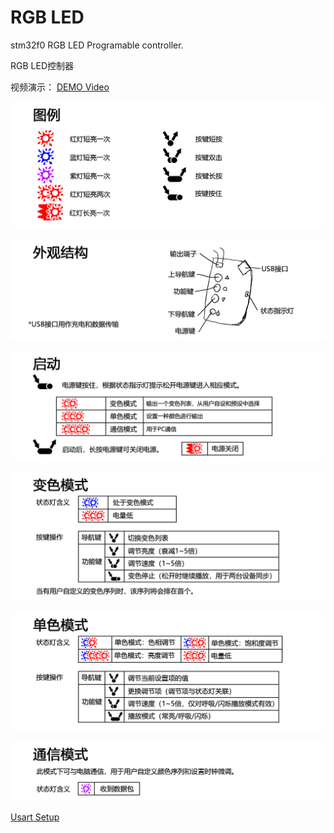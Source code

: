 # RGB LED
 stm32f0 RGB LED Programable controller.

RGB LED控制器

视频演示：
[DEMO Video](https://www.bilibili.com/video/av795172543/)


![image](https://github.com/AnalogDragon/RGB-LED/blob/master/image/1.png)

![image](https://github.com/AnalogDragon/RGB-LED/blob/master/image/2.png)

![image](https://github.com/AnalogDragon/RGB-LED/blob/master/image/3.png)

![image](https://github.com/AnalogDragon/RGB-LED/blob/master/image/4.png)

![image](https://github.com/AnalogDragon/RGB-LED/blob/master/image/5.png)

![image](https://github.com/AnalogDragon/RGB-LED/blob/master/image/6.png)

[Usart Setup](https://github.com/AnalogDragon/RGB-LED/tree/master/Setup)


